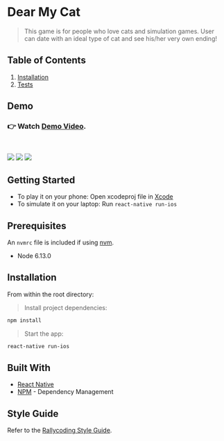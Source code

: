 # Dear My Cat

> This game is for people who love cats and simulation games. User can date with an ideal type of cat and see his/her very own ending!

## Table of Contents

1. [Installation](#installation)
2. [Tests](#running-the-tests)

## Demo
### 👉 Watch [Demo Video](https://youtu.be/li4cXbUKn8Q").
<br>

<img src="https://i.imgur.com/Eqz2M8O.png"> <img src="https://i.imgur.com/pAPtKri.png"> <img src="https://i.imgur.com/9PNbgtu.png">


## Getting Started

- To play it on your phone: Open xcodeproj file in [Xcode](https://developer.apple.com/xcode/)
- To simulate it on your laptop: Run `react-native run-ios`

## Prerequisites

An `nvmrc` file is included if using [nvm](https://github.com/creationix/nvm).

- Node 6.13.0

## Installation

From within the root directory:

> Install project dependencies:

```sh
npm install
```

> Start the app:

```sh
react-native run-ios
```

## Built With

* [React Native](https://reactjs.org/)
* [NPM](https://www.npmjs.com/) - Dependency Management


## Style Guide

Refer to the [Rallycoding Style Guide](https://github.com/StephenGrider/ESLint-Rallycoding).
